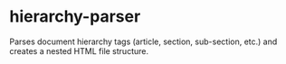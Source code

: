 # hierarchy-parser
Parses document hierarchy tags (article, section, sub-section, etc.) and creates a nested HTML file structure.
